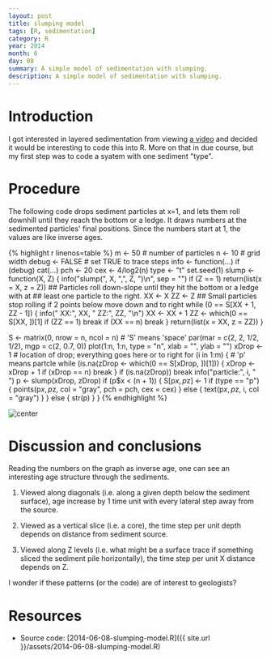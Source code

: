 ```yaml
---
layout: post
title: slumping model
tags: [R, sedimentation]
category: R
year: 2014
month: 6
day: 08
summary: A simple model of sedimentation with slumping.
description: A simple model of sedimentation with slumping.
---
```


# Introduction

I got interested in layered sedimentation from viewing [a video](http://www.simonsfoundation.org/multimedia/mathematical-impressions-multimedia/mathematical-impressions-spontaneous-stratification/) and decided it would be interesting to code this into R.  More on that in due course, but my first step was to code a syatem with one sediment "type".

# Procedure

The following code drops sediment particles at x=1, and lets them roll downhill
until they reach the bottom or a ledge.  It draws numbers at the sedimented
particles' final positions.  Since the numbers start at 1, the values are like
inverse ages.


{% highlight r linenos=table %}
m <- 50  # number of particles
n <- 10  # grid width
debug <- FALSE  # set TRUE to trace steps
info <- function(...) if (debug) cat(...)
pch <- 20
cex <- 4/log2(n)
type <- "t"
set.seed(1)
slump <- function(X, Z) {
    info("slump(", X, ",", Z, ")\n", sep = "")
    if (Z == 1) 
        return(list(x = X, z = Z))
    ## Particles roll down-slope until they hit the bottom or a ledge with at
    ## least one particle to the right.
    XX <- X
    ZZ <- Z
    ## Small particles stop rolling if 2 points below move down and to right
    while (0 == S[XX + 1, ZZ - 1]) {
        info("  XX:", XX, " ZZ:", ZZ, "\n")
        XX <- XX + 1
        ZZ <- which(0 == S[XX, ])[1]
        if (ZZ == 1) 
            break
        if (XX == n) 
            break
    }
    return(list(x = XX, z = ZZ))
}

S <- matrix(0, nrow = n, ncol = n)  # 'S' means 'space'
par(mar = c(2, 2, 1/2, 1/2), mgp = c(2, 0.7, 0))
plot(1:n, 1:n, type = "n", xlab = "", ylab = "")
xDrop <- 1  # location of drop; everything goes here or to right
for (i in 1:m) {
    # 'p' means partcle
    while (is.na(zDrop <- which(0 == S[xDrop, ])[1])) {
        xDrop <- xDrop + 1
        if (xDrop == n) 
            break
    }
    if (is.na(zDrop)) 
        break
    info("particle:", i, " ")
    p <- slump(xDrop, zDrop)
    if (p$x < (n + 1)) {
        S[p$x, p$z] <- 1
        if (type == "p") {
            points(p$x, p$z, col = "gray", pch = pch, cex = cex)
        } else {
            text(p$x, p$z, i, col = "gray")
        }
    } else {
        str(p)
    }
}
{% endhighlight %}

![center](http://dankelley.github.io/assets/figs/2014-06-08-slumping-model/unnamed-chunk-1.png) 



# Discussion and conclusions

Reading the numbers on the graph as inverse age, one can see an interesting age
structure through the sediments.  

1. Viewed along diagonals (i.e. along a given depth below the sediment
   surface), age increase by 1 time unit with every lateral step away from the
   source.  

2. Viewed as a vertical slice (i.e. a core), the time step per unit depth
   depends on distance from sediment source.

3. Viewed along Z levels (i.e. what might be a surface trace if something
   sliced the sediment pile horizontally), the time step per unit X distance
   depends on Z.

I wonder if these patterns (or the code) are of interest to geologists?

# Resources

* Source code: [2014-06-08-slumping-model.R]({{ site.url }}/assets/2014-06-08-slumping-model.R)
